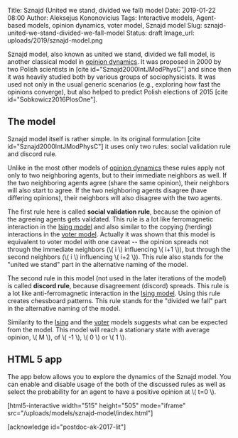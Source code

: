 Title: Sznajd (United we stand, divided we fall) model
Date: 2019-01-22 08:00
Author: Aleksejus Kononovicius
Tags: Interactive models, Agent-based models, opinion dynamics, voter model, Sznajd model
Slug: sznajd-united-we-stand-divided-we-fall-model
Status: draft
Image_url: uploads/2019/sznajd-model.png

Sznajd model, also known as united we stand, divided we fall model, is another
classical model in [opinion dynamics](/tag/opinion-dynamics/).
It was proposed in 2000 by two Polish scientists in [cite id="Sznajd2000IntJModPhysC"]
and since then it was heavily studied both by various groups of sociophysicists.
It was used not only in the usual generic scenarios (e.g., exploring how fast
the opinions converge), but also helped to predict Polish elections of 2015
[cite id="Sobkowicz2016PlosOne"].<!--more-->

## The model

Sznajd model itself is rather simple. In its original formulation
[cite id="Sznajd2000IntJModPhysC"] it uses only two rules: social validation rule
and discord rule.

Unlike in the most other models of [opinion dynamics](/tag/opinion-dynamics) these
rules apply not only to two neighboring agents, but to their immediate neighbors
as well. If the two neighboring agents agree (share the same opinion), their
neighbors will also start to agree. If the two neighboring agents disagree (have
differing opinions), their neighbors will also disagree with the two agents.

The first rule here is called **social validation rule**, because the opinion
of the agreeing agents gets validated. This rule is a lot like ferromagnetic
interaction in the [Ising model]({filename}/articles/2010/ising-model.md) and
also similar to the copying (herding) interactions in the
[voter model]({filename}/articles/2016/rinkejo-modelis.md). Actually it was
shown that this model is equivalent to voter model with one caveat -- the
opinion spreads not through the immediate neighbors (\\\( i \\\) influencing
\\\( i+1 \\\)), but through the second neighbors (\\\( i \\\) influencing
\\\( i+2 \\\)). This rule also stands for the "united we stand" part in the
alternative naming of the model.

The second rule in this model (not used in the later iterations of the model) is
called **discord rule**, because disagreement (discord) spreads. This rule is a
lot like anti-ferromagnetic interaction in the
[Ising model]({filename}/articles/2010/ising-model.md). Using this rule creates
chessboard patterns. This rule stands for the "divided we fall" part in the
alternative naming of the model.

Similarity to the [Ising]({filename}/articles/2010/ising-model.md) and
the [voter]({filename}/articles/2016/rinkejo-modelis.md) models suggests what
can be expected from the model. This model will reach a stationary state with
average opinion, \\\( M \\\), of \\\( -1 \\\), \\\( 0 \\\) or \\\( 1 \\\).

## HTML 5 app

The app below allows you to explore the dynamics of the Sznajd model. You can
enable and disable usage of the both of the discussed rules as well as select
the probability for an agent to have a positive opinion at \\\( t=0 \\\).

[html5-interactive width="515" height="505" mode="iframe"
src="/uploads/models/sznajd-model/index.html"]

[acknowledge id="postdoc-ak-2017-lit"]
